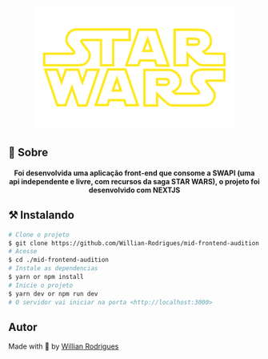 <h1 align="center">
    <img alt="StartWars" title="Gift" src="https://github.com/Willian-Rodrigues/mid-frontend-audition/blob/master/public/img/logo.svg" width="400px" />
</h1>

## 🧐 Sobre

<h4 align="center"> 
Foi desenvolvida uma aplicação front-end que consome a SWAPI (uma api independente e livre, com recursos da saga STAR WARS), o projeto foi desenvolvido com NEXTJS
</h4>

## ⚒ Instalando <a name = "installing"></a>

```bash
# Clone o projeto
$ git clone https://github.com/Willian-Rodrigues/mid-frontend-audition
# Acesse
$ cd ./mid-frontend-audition
# Instale as dependencias
$ yarn or npm install
# Inicie o projeto
$ yarn dev or npm run dev
# O servidor vai iniciar na porta <http://localhost:3000>
```

## Autor

Made with 💜 by <a href="https://github.com/Willian-Rodrigues" target="_blank">Willian Rodrigues</a>
